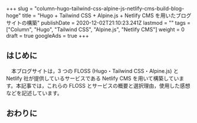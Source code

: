 +++
slug = "column-hugo-tailwind-css-alpine-js-netlify-cms-build-blog-hoge"
title = "Hugo + Tailwind CSS + Alpine.js + Netlify CMS を用いたブログサイトの構築"
publishDate = 2020-12-02T21:10:23.241Z
lastmod = ""
tags = ["Column", "Hugo", "Tailwind CSS", "Alpine.js", "Netlify CMS"]
weight = 0
draft = true
googleAds = true
+++
## はじめに

　本ブログサイトは，3 つの FLOSS (Hugo・Tailwind CSS・Alpine.js) と Netlify 社が提供しているサービスである Netlify CMS を用いて構築しています。本記事では，これらの FLOSS とサービスの概要と選択理由，使用した感想などを記述しています。

## おわりに